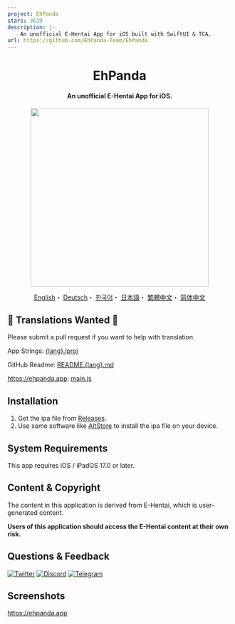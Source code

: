 ```yaml
---
project: EhPanda
stars: 3619
description: |-
    An unofficial E-Hentai App for iOS built with SwiftUI & TCA.
url: https://github.com/EhPanda-Team/EhPanda
---
```


<h1 align="center">EhPanda</h1>

<h4 align="center">An unofficial E-Hentai App for iOS.</h4>

<p align="center">
<img src="https://user-images.githubusercontent.com/31207151/105609404-0acbff00-5de4-11eb-9e88-f3c6e0ba9d44.png" width="400"></img>
</p>

<p align="center">
  <a href="/README.md">English</a>・
  <a href="/READMEs/README.de.md">Deutsch</a>・
  <a href="/READMEs/README.ko.md">한국어</a>・
  <a href="/READMEs/README.jpn.md">日本語</a>・
  <a href="/READMEs/README.cht.md">繁體中文</a>・
  <a href="/READMEs/README.chs.md">简体中文</a>
</p>

## 📢 Translations Wanted 📢
Please submit a pull request if you want to help with translation.

App Strings: [{lang}.lproj](/EhPanda/App)

GitHub Readme: [README.{lang}.md](/READMEs)

https://ehpanda.app: [main.js](https://github.com/EhPanda-Team/ehpanda-website/blob/main/src/main.js)

## Installation
1. Get the ipa file from [Releases](https://github.com/EhPanda-Team/EhPanda/releases).
2. Use some software like [AltStore](https://altstore.io) to install the ipa file on your device.

## System Requirements
This app requires iOS / iPadOS 17.0 or later.

## Content & Copyright
The content in this application is derived from E-Hentai, which is user-generated content.

**Users of this application should access the E-Hentai content at their own risk.**

## Questions & Feedback
[![Twitter](https://img.shields.io/badge/Twitter-2CA5E0?style=for-the-badge&logo=twitter&logoColor=white)](https://twitter.com/ehpandaapp)
[![Discord](https://img.shields.io/badge/Discord-7289DA?style=for-the-badge&logo=discord&logoColor=white)](https://discord.gg/BSBE9FCBTq)
[![Telegram](https://img.shields.io/badge/Telegram-858585?style=for-the-badge&logo=telegram&logoColor=white)](https://t.me/ehpanda)

## Screenshots
https://ehpanda.app

